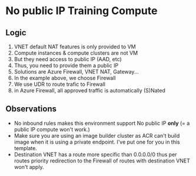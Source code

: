 # No public IP Training Compute 

## Logic

1. VNET default NAT features is only provided to VM
2. Compute instances & compute clusters are not VM
3. But they need access to public IP (AAD, etc)
4. Thus, you need to provide them a public IP
5. Solutions are Azure Firewall, VNET NAT, Gateway...
6. In the example above, we choose Firewall
7. We use UDR to route trafic to Firewall
8. in Azure Firewall, all approved traffic is automatically (S)Nated

## Observations
- No inbound rules makes this environment support No public IP __only__ (= a public IP compute won't work.)
- Make sure you are using an image builder cluster as ACR can't build image when it is using a private endpoint. I've put one for you in this template.
- Destination VNET has a route more specific than 0.0.0.0/0 thus per routes priority redirection to the Firewall of routes with destination VNET won't apply. 
